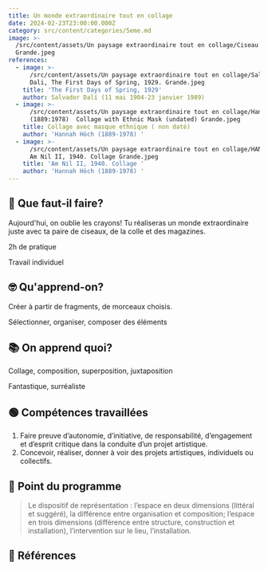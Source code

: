 ```yaml
---
title: Un monde extraordinaire tout en collage
date: 2024-02-23T23:00:00.000Z
category: src/content/categories/5eme.md
image: >-
  /src/content/assets/Un paysage extraordinaire tout en collage/Ciseau image
  Grande.jpeg
references:
  - image: >-
      /src/content/assets/Un paysage extraordinaire tout en collage/Salvador
      Dali, The First Days of Spring, 1929. Grande.jpeg
    title: 'The First Days of Spring, 1929'
    author: Salvador Dalí (11 mai 1904-23 janvier 1989)
  - image: >-
      /src/content/assets/Un paysage extraordinaire tout en collage/Hannah Höch
      (1889:1978)  Collage with Ethnic Mask (undated) Grande.jpeg
    title: Collage avec masque ethnique ( non daté)
    author: 'Hannah Höch (1889-1978) '
  - image: >-
      /src/content/assets/Un paysage extraordinaire tout en collage/HANNAH HÖCH
      Am Nil II, 1940. Collage Grande.jpeg
    title: 'Am Nil II, 1940. Collage '
    author: 'Hannah Höch (1889-1978) '
---
```


## 🧐 Que faut-il faire?

Aujourd'hui, on oublie les crayons! Tu réaliseras un monde extraordinaire juste avec ta paire de ciseaux, de la colle et des magazines.

2h de pratique

Travail individuel

## 🤓 Qu'apprend-on?

Créer à partir de fragments, de morceaux choisis.

Sélectionner, organiser, composer des éléments

## 📚 On apprend quoi?

Collage, composition, superposition, juxtaposition

Fantastique, surréaliste

## 🟢 Compétences travaillées

1. Faire preuve d’autonomie, d’initiative, de responsabilité, d’engagement et d’esprit critique dans la conduite d’un projet artistique.
2. Concevoir, réaliser, donner à voir des projets artistiques, individuels ou collectifs.

## 📓 Point du programme

> Le dispositif de représentation : l’espace en deux dimensions (littéral et suggéré), la différence entre organisation et composition; l’espace en trois dimensions (différence entre structure, construction et installation), l’intervention sur le lieu, l’installation.

## 👀 Références
